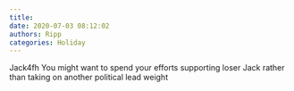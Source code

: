 ```yaml
---
title: 
date: 2020-07-03 08:12:02
authors: Ripp
categories: Holiday
---
```


 Jack4fh
You might want to spend your efforts supporting loser Jack rather than taking on another political lead weight